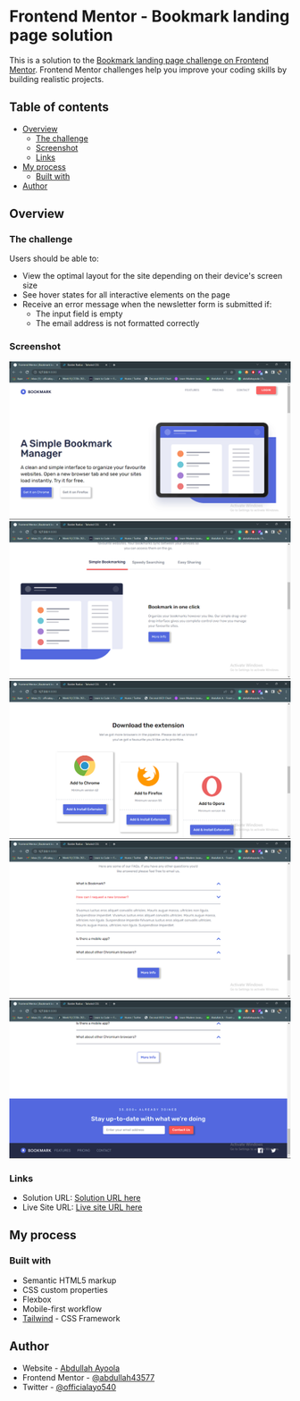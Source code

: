 # Frontend Mentor - Bookmark landing page solution

This is a solution to the [Bookmark landing page challenge on Frontend Mentor](https://www.frontendmentor.io/challenges/bookmark-landing-page-5d0b588a9edda32581d29158). Frontend Mentor challenges help you improve your coding skills by building realistic projects.

## Table of contents

- [Overview](#overview)
  - [The challenge](#the-challenge)
  - [Screenshot](#screenshot)
  - [Links](#links)
- [My process](#my-process)
  - [Built with](#built-with)
- [Author](#author)

## Overview

### The challenge

Users should be able to:

- View the optimal layout for the site depending on their device's screen size
- See hover states for all interactive elements on the page
- Receive an error message when the newsletter form is submitted if:
  - The input field is empty
  - The email address is not formatted correctly

### Screenshot

![](<./screenshots/Screenshot%20(78).png>)
![](<./screenshots/Screenshot%20(79).png>)
![](<./screenshots/Screenshot%20(80).png>)
![](<./screenshots/Screenshot%20(81).png>)
![](<./screenshots/Screenshot%20(82).png>)

### Links

- Solution URL: [Solution URL here](https://www.frontendmentor.io/solutions/responsive-bookmark-landing-page-built-using-tailwindcss-and-vanillajs-tjeLmx-JPF)
- Live Site URL: [Live site URL here](https://bookmark-landing-p.netlify.app/)

## My process

### Built with

- Semantic HTML5 markup
- CSS custom properties
- Flexbox
- Mobile-first workflow
- [Tailwind](https://tailwindcss.com/) - CSS Framework

## Author

- Website - [Abdullah Ayoola](https://github.com/abdullah43577)
- Frontend Mentor - [@abdullah43577](https://www.frontendmentor.io/profile/abdullah43577)
- Twitter - [@officialayo540](https://twitter.com/officialayo540)
